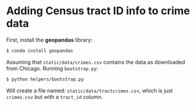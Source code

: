 # Adding Census tract ID info to crime data


First, install the **geopandas** library:


```sh
$ conda install geopandas
```

Assuming that `static/data/crimes.csv` contains the data as downloaded from Chicago. Running `bootstrap.py`:


```sh
$ python helpers/bootstrap.py
```

Will create a file named: `static/data/tractcrimes.csv`, which is just `crimes.csv` but with a `tract_id` column.

